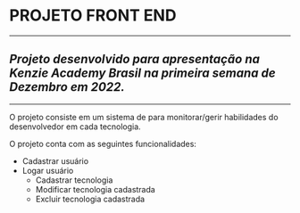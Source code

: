 # PROJETO FRONT END

___
## _Projeto desenvolvido para apresentação na Kenzie Academy Brasil na primeira semana de Dezembro em 2022._
___

O projeto consiste em um sistema de para monitorar/gerir habilidades do desenvolvedor em cada tecnologia.

O projeto conta com as seguintes funcionalidades:
- Cadastrar usuário
- Logar usuário
    -  Cadastrar tecnologia
    -  Modificar tecnologia cadastrada
    -  Excluir tecnologia cadastrada
